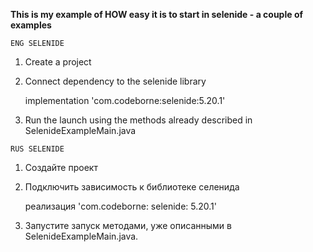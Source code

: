 
**This is my example of HOW easy it is to start in selenide - a couple of examples**

```ENG SELENIDE```
1. Create a project
2. Connect dependency to the selenide library

     implementation 'com.codeborne:selenide:5.20.1'
3. Run the launch using the methods already described in SelenideExampleMain.java


```RUS SELENIDE```
1. Создайте проект
2. Подключить зависимость к библиотеке селенида

      реализация 'com.codeborne: selenide: 5.20.1'
3. Запустите запуск методами, уже описанными в SelenideExampleMain.java.